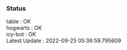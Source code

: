 ### Status


table : OK  
hogwarts : OK  
icy-bot : OK  
Latest Update : 2022-09-25 05:36:59.795609
